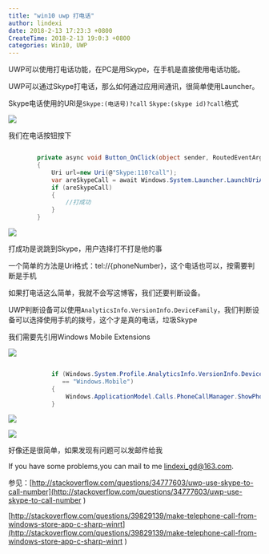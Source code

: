 ```yaml
---
title: "win10 uwp 打电话"
author: lindexi
date: 2018-2-13 17:23:3 +0800
CreateTime: 2018-2-13 19:0:3 +0800
categories: Win10, UWP
---
```


UWP可以使用打电话功能，在PC是用Skype，在手机是直接使用电话功能。

<!--more-->



<div id="toc"></div>

UWP可以通过Skype打电话，那么如何通过应用间通讯，很简单使用Launcher。

Skype电话使用的URI是`Skype:(电话号)?call` `Skype:(skype id)?call`格式

![](http://jycloud.9uads.com/web/GetObject.aspx?filekey=7e49e57fc47834ef429cd0ee15673bde)

我们在电话按钮按下

```csharp

        private async void Button_OnClick(object sender, RoutedEventArgs e)
        {
            Uri url=new Uri(@"Skype:110?call");
            var areSkypeCall = await Windows.System.Launcher.LaunchUriAsync(url);
            if (areSkypeCall)
            {
                //打成功
            }
        }
```

![](http://jycloud.9uads.com/web/GetObject.aspx?filekey=5c45af9ae53b84bbd6bf235ad8c1ce58)

打成功是说跳到Skype，用户选择打不打是他的事

一个简单的方法是Uri格式：tel://{phoneNumber}，这个电话也可以，按需要判断是手机

如果打电话这么简单，我就不会写这博客，我们还要判断设备。

UWP判断设备可以使用`AnalyticsInfo.VersionInfo.DeviceFamily`，我们判断设备可以选择使用手机的拨号，这个才是真的电话，垃圾Skype

我们需要先引用Windows Mobile Extensions

![](http://jycloud.9uads.com/web/GetObject.aspx?filekey=9913efb448c7510d822e4c6dcc570c55)

```csharp

            if (Windows.System.Profile.AnalyticsInfo.VersionInfo.DeviceFamily
               == "Windows.Mobile")
            {
                Windows.ApplicationModel.Calls.PhoneCallManager.ShowPhoneCallUI("110", "警察");
            }
```

![](http://jycloud.9uads.com/web/GetObject.aspx?filekey=d42118fd3478528e4688f5f9b3d69255)

![](http://jycloud.9uads.com/web/GetObject.aspx?filekey=c0df6586a5d486d0ce7cd9447fd75f59)

好像还是很简单，如果发现有问题可以发邮件给我

If you have some problems,you can mail to me lindexi_gd@163.com.

参见：[http://stackoverflow.com/questions/34777603/uwp-use-skype-to-call-number](http://stackoverflow.com/questions/34777603/uwp-use-skype-to-call-number )

[http://stackoverflow.com/questions/39829139/make-telephone-call-from-windows-store-app-c-sharp-winrt](http://stackoverflow.com/questions/39829139/make-telephone-call-from-windows-store-app-c-sharp-winrt )


